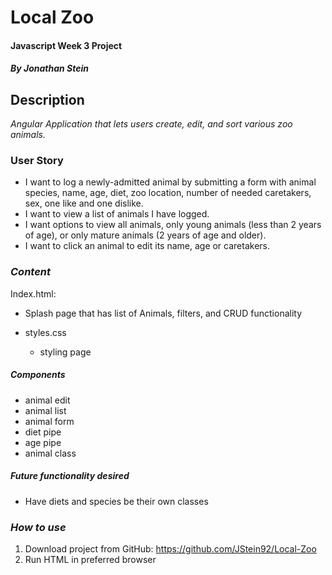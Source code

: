 # Local Zoo

#### Javascript Week 3 Project

##### By Jonathan Stein

## Description

_Angular Application that lets users create, edit, and sort various zoo animals._


### User Story

  - I want to log a newly-admitted animal by submitting a form with animal species, name, age, diet, zoo location, number of needed caretakers, sex, one like and one dislike.
  - I want to view a list of animals I have logged.
  - I want options to view all animals, only young animals (less than 2 years of age), or only mature animals (2 years of age and older).
  - I want to click an animal to edit its name, age or caretakers.

### _Content_ ###

Index.html:
- Splash page that has list of Animals, filters, and CRUD functionality

- styles.css
  - styling page

##### Components
- animal edit
- animal list
- animal form
- diet pipe
- age pipe
- animal class

##### Future functionality desired

  - Have diets and species be their own classes

### _How to use_ ###

1. Download project from GitHub: https://github.com/JStein92/Local-Zoo
2. Run HTML in preferred browser
